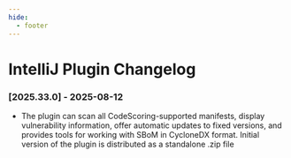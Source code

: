 ```yaml
---
hide:
  - footer
---
```


# IntelliJ Plugin Changelog

### [2025.33.0] - 2025-08-12

- The plugin can scan all CodeScoring-supported manifests, display vulnerability information, offer automatic updates to fixed versions, and provides tools for working with SBoM in CycloneDX format. Initial version of the plugin is distributed as a standalone .zip file
